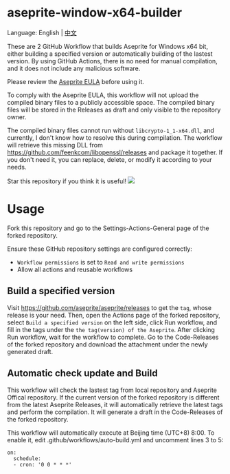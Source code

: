 # aseprite-window-x64-builder

Language: English | [中文](./locales/zh-cn.md)

These are 2 GitHub Workflow that builds Aseprite for Windows x64 bit, either building a specified version or automatically building of the lastest version. By using GitHub Actions, there is no need for manual compilation, and it does not include any malicious software.

Please review the [Aseprite EULA](https://github.com/aseprite/aseprite/blob/main/EULA.txt) before using it.

To comply with the Aseprite EULA, this workflow will not upload the compiled binary files to a publicly accessible space. The compiled binary files will be stored in the Releases as draft and only visible to the repository owner.

The compiled binary files cannot run without `libcrypto-1_1-x64.dll`, and currently, I don't know how to resolve this during compilation. The workflow will retrieve this missing DLL from https://github.com/feenkcom/libopenssl/releases and package it together. If you don't need it, you can replace, delete, or modify it according to your needs.

Star this repository if you think it is useful!
![](https://moe-counter.glitch.me/get/@FBIK.aseprite-window-x64-builder)

# Usage

Fork this repository and go to the Settings-Actions-General page of the forked repository.

Ensure these GitHub repository settings are configured correctly:

-   `Workflow permissions` is set to `Read and write permissions`
-   Allow all actions and reusable workflows

## Build a specified version

Visit https://github.com/aseprite/aseprite/releases to get the `tag`, whose release is your need. Then, open the Actions page of the forked repository, select `Build a specified version` on the left side, click Run workflow, and fill in the tags under the `the tag(version) of the Aseprite`. After clicking Run workflow, wait for the workflow to complete. Go to the Code-Releases of the forked repository and download the attachment under the newly generated draft.

## Automatic check update and Build

This workflow will check the lastest tag from local repository and Aseprite Offical repository. If the current version of the forked repository is different from the latest Aseprite Releases, it will automatically retrieve the latest tags and perform the compilation. It will generate a draft in the Code-Releases of the forked repository.

This workflow will automatically execute at Beijing time (UTC+8) 8:00. To enable it, edit .github/workflows/auto-build.yml and uncomment lines 3 to 5:

```
on:
  schedule:
  - cron: '0 0 * * *'
```
